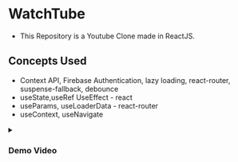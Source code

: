 # WatchTube

- This Repository is a Youtube Clone made in ReactJS.

## Concepts Used 

- Context API, Firebase Authentication, lazy loading, react-router, suspense-fallback, debounce
- useState,useRef UseEffect - react
- useParams, useLoaderData -  react-router
- useContext, useNavigate
  
<details><summary><h3> Demo Video </h3></summary>
  
https://github.com/utkarsh006/WatchTube/assets/94545831/5fd6610b-6642-41b2-843b-0f46e764177c

</details>

